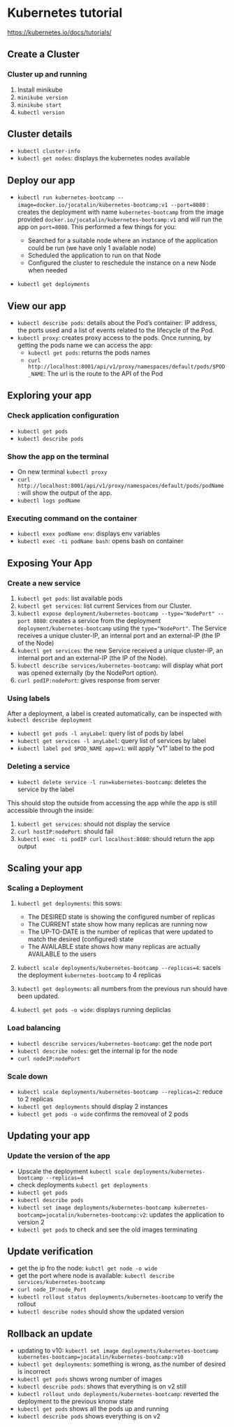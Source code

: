 # Kubernetes tutorial

<https://kubernetes.io/docs/tutorials/>

## Create a Cluster

### Cluster up and running

1. Install minikube
2. `minikube version`
3. `minikube start`
4. `kubectl version`

## Cluster details

- `kubectl cluster-info`
- `kubectl get nodes`: displays the kubernetes nodes available

## Deploy our app

- `kubectl run kubernetes-bootcamp --image=docker.io/jocatalin/kubernetes-bootcamp:v1 --port=8080` : creates the deployment with name `kubernetes-bootcamp` from the image provided `docker.io/jocatalin/kubernetes-bootcamp:v1` and will run the app on `port=8080`. This performed a few things for you:

  - Searched for a suitable node where an instance of the application could be run (we have only 1 available node)
  - Scheduled the application to run on that Node
  - Configured the cluster to reschedule the instance on a new Node when needed
- `kubectl get deployments`

## View our app

- `kubectl describe pods`: details about the Pod’s container: IP address, the ports used and a list of events related to the lifecycle of the Pod.
- `kubectl proxy`: creates proxy access to the pods. Once running, by getting the pods name we can access the app:
  - `kubectl get pods`: returns the pods names
  - `curl http://localhost:8001/api/v1/proxy/namespaces/default/pods/$POD_NAME`: The url is the route to the API of the Pod

## Exploring your app

### Check application configuration

- `kubectl get pods`
- `kubectl describe pods`

### Show the app on the terminal

- On new terminal `kubectl proxy`
- `curl http://localhost:8001/api/v1/proxy/namespaces/default/pods/podName` : will show the output of the app.
- `kubectl logs podName`

### Executing command on the container

- `kubectl exex podName env`: displays env variables
- `kubectl exec -ti podName bash`: opens bash on container

## Exposing Your App

### Create a new service

1. `kubectl get pods`: list available pods
2. `kubectl get services`: list current Services from our Cluster.
3. `kubectl expose deployment/kubernetes-bootcamp --type="NodePort" --port 8080`: creates a service from the deployment `deployment/kubernetes-bootcamp` using the `type="NodePort"`. The Service receives a unique cluster-IP, an internal port and an external-IP (the IP of the Node)
4. `kubectl get services`: the new Service received a unique cluster-IP, an internal port and an external-IP (the IP of the Node).
5. `kubectl describe services/kubernetes-bootcamp`: will display what port was opened externally (by the NodePort option).
6. `curl podIP:nodePort`: gives response from server

### Using labels

After a deployment, a label is created automatically, can be inspected with `kubectl describe deployment`

- `kubectl get pods -l anyLabel`: query list of pods by label
- `kubectl get services -l anyLabel`: query list of services by label
- `kubectl label pod $POD_NAME app=v1`: will apply "v1" label to the pod

### Deleting a service

- `kubectl delete service -l run=kubernetes-bootcamp`: deletes the service by the label

This should stop the outside from accessing the app while the app is still accessible through the inside:

1. `kubectl get services`: should not display the service
2. `curl hostIP:nodePort`: should fail
3. `kubectl exec -ti podIP curl localhost:8080`: should return the app output

## Scaling your app

### Scaling a Deployment

1. `kubectl get deployments`: this sows:

    - The DESIRED state is showing the configured number of replicas
    - The CURRENT state show how many replicas are running now
    - The UP-TO-DATE is the number of replicas that were updated to match the desired (configured) state
    - The AVAILABLE state shows how many replicas are actually AVAILABLE to the users

2. `kubectl scale deployments/kubernetes-bootcamp --replicas=4`: sacels the deployment `kubernetes-bootcamp` to 4 replicas
3. `kubectl get deployments`: all numbers from the previous run should have been updated.
4. `kubectl get pods -o wide`: displays running depliclas

### Load balancing

- `kubectl describe services/kubernetes-bootcamp`: get the node port
- `kubectl describe nodes`: get the internal ip for the node
- `curl nodeIP:nodePort`

### Scale down

- `kubectl scale deployments/kubernetes-bootcamp --replicas=2`: reduce to 2 replicas
- `kubectl get deployments` should display 2 instances
- `kubectl get pods -o wide` confirms the removeal of 2 pods

## Updating your app

### Update the version of the app

- Upscale the deployment `kubectl scale deployments/kubernetes-bootcamp --replicas=4`
- check deployments `kubectl get deployments`
- `kubectl get pods`
- `kubectl describe pods`
- `kubectl set image deployments/kubernetes-bootcamp kubernetes-bootcamp=jocatalin/kubernetes-bootcamp:v2`: updates the application to version 2
- `kubectl get pods` to check and see the old images terminating

## Update verification

- get the ip fro the node: `kubctl get node -o wide`
- get the port where node is available: `kubectl describe services/kubernetes-bootcamp`
- `curl node_IP:node_Port`
- `kubectl rollout status deployments/kubernetes-bootcamp` to verify the rollout
- `kubectl describe nodes` should show the updated version

## Rollback an update

- updating to v10: `kubectl set image deployments/kubernetes-bootcamp kubernetes-bootcamp=jocatalin/kubernetes-bootcamp:v10`
- `kubectl get deployments`: something is wrong, as the number of desired is incorrect
- `kubectl get pods` shows wrong number of images
- `kubectl describe pods`: shows that everything is on v2 still
- `kubectl rollout undo deployments/kubernetes-bootcamp`: reverted the deployment to the previous knonw state
- `kubectl get pods` shows all the pods up and running
- `kubectl describe pods` shows everything is on v2